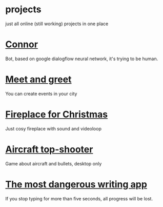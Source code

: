 # projects
just all online (still working) projects in one place

# [Connor](https://vk.com/wellcomeon)
Bot, based on google dialogflow neural network, it's trying to be human.

# [Meet and greet](http://meetgreet.ml/)
You can create events in your city

# [Fireplace for Christmas](https://vikegart.github.io/cosy/)
Just cosy fireplace with sound and videoloop

# [Aircraft top-shooter](https://vikegart.github.io/)
Game about aircraft and bullets, desktop only

# [The most dangerous writing app](https://vikegart.github.io/themostdangerouswritingapp/)
If you stop typing for more than five seconds, all progress will be lost.
